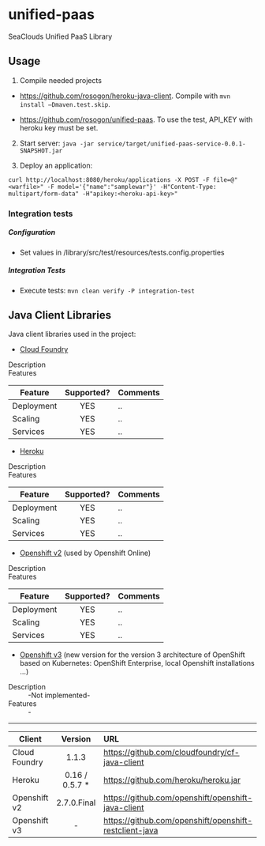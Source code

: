 # unified-paas
SeaClouds Unified PaaS Library

## Usage
1. Compile needed projects

* https://github.com/rosogon/heroku-java-client. Compile with `mvn install –Dmaven.test.skip`. 

* https://github.com/rosogon/unified-paas. To use the test, API_KEY with heroku key must be set.

2. Start server: `java -jar service/target/unified-paas-service-0.0.1-SNAPSHOT.jar`

3. Deploy an application: 

`curl http://localhost:8080/heroku/applications -X POST -F file=@"<warfile>" -F model='{"name":"samplewar"}' -H"Content-Type: multipart/form-data" -H"apikey:<heroku-api-key>"`

### Integration tests

##### Configuration
* Set values in /library/src/test/resources/tests.config.properties

##### Integration Tests
* Execute tests: `mvn clean verify -P integration-test`

## Java Client Libraries
Java client libraries used in the project:

+ [Cloud Foundry](https://github.com/cloudfoundry/cf-java-client)
<dl>
  <dt>Description</dt>
  <dd></dd>
  <dt>Features</dt>
</dl>

| Feature        | Supported?           | Comments  |
| ------------- |:-------------:| :-----|
| Deployment      | YES  | .. |
| Scaling      | YES       |   .. |
| Services |   YES     |    .. |

+ [Heroku](https://github.com/heroku/heroku.jar)
<dl>
  <dt>Description</dt>
  <dd></dd>
  <dt>Features</dt>
</dl>

| Feature        | Supported?           | Comments  |
| ------------- |:-------------:| :-----|
| Deployment      | YES  | .. |
| Scaling      | YES       |   .. |
| Services |   YES     |    .. |

+ [Openshift v2](https://github.com/openshift/openshift-java-client) (used by Openshift Online)
<dl>
  <dt>Description</dt>
  <dd></dd>
  <dt>Features</dt>
</dl>

| Feature        | Supported?           | Comments  |
| ------------- |:-------------:| :-----|
| Deployment      | YES  | .. |
| Scaling      | YES       |   .. |
| Services |   YES     |    .. |

+ [Openshift v3](https://github.com/openshift/openshift-restclient-java)  (new version for the version 3 architecture of OpenShift based on Kubernetes: OpenShift Enterprise, local Openshift installations ...)
<dl>
  <dt>Description</dt>
  <dd>-Not implemented-</dd>
  <dt>Features</dt>
  <dd>-</dd>
</dl>

---

| Client        | Version           | URL  |
| ------------- |:-------------:| :-----|
| Cloud Foundry      | 1.1.3  | https://github.com/cloudfoundry/cf-java-client |
| Heroku      | 0.16 / 0.5.7 *       |   https://github.com/heroku/heroku.jar |
| Openshift v2 |   2.7.0.Final     |    https://github.com/openshift/openshift-java-client |
| Openshift v3 |   -     |    https://github.com/openshift/openshift-restclient-java |
